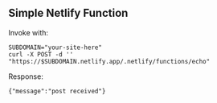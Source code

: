 ## Simple Netlify Function

Invoke with:

```
SUBDOMAIN="your-site-here"
curl -X POST -d '' "https://$SUBDOMAIN.netlify.app/.netlify/functions/echo"
```

Response:

```
{"message":"post received"}
```
